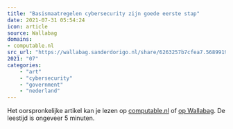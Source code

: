 ```yaml
---
title: "Basismaatregelen cybersecurity zijn goede eerste stap"
date: 2021-07-31 05:54:24
icon: article
source: Wallabag
domains:
- computable.nl
src_url: "https://wallabag.sanderdorigo.nl/share/6263257b7cfea7.56899194"
2021: "07"
categories:
    - "art"
    - "cybersecurity"
    - "government"
    - "nederland"
---
```

Het oorspronkelijke artikel kan je lezen op [computable.nl](https://www.computable.nl/artikel/blogs/security/7210562/5260614/basismaatregelen-cybersecurity-zijn-goede-eerste-stap.html) of [op Wallabag](https://wallabag.sanderdorigo.nl/share/6263257b7cfea7.56899194). De leestijd is ongeveer 5 minuten.